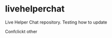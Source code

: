 livehelperchat
==============

Live Helper Chat repository.
Testing how to update

Confclickt other
